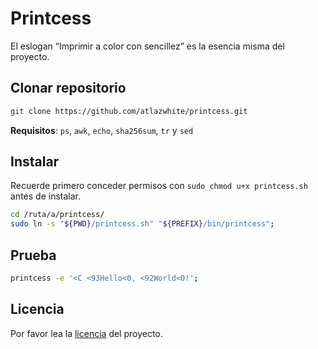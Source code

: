 # Printcess

El eslogan “Imprimir a color con sencillez” es la esencia misma del proyecto.

## Clonar repositorio

```sh
git clone https://github.com/atlazwhite/printcess.git
```

**Requisitos**: `ps`, `awk`, `echo`, `sha256sum`, `tr` y `sed`

## Instalar

Recuerde primero conceder permisos con `sudo chmod u+x printcess.sh` antes de instalar.

```sh
cd /ruta/a/printcess/
sudo ln -s "${PWD}/printcess.sh" "${PREFIX}/bin/printcess";
```

## Prueba

```sh
printcess -e '<C <93Hello<0, <92World<0!';
```

## Licencia

Por favor lea la [licencia](LICENSE) del proyecto.
